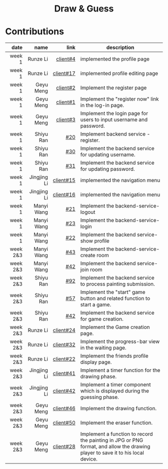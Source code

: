 
<h1 align="center">Draw & Guess</h1>
 
 # Contributions
 | date |  name  | link | description |
|-----:|-----------:|-----------:|-----------|
|week 1| Runze Li |[client#4](https://github.com/sopra-fs23-group-19/sopra-fs23-group-19-client/issues/4) | implemented the profile page|
|week 1| Runze Li |[client#17](https://github.com/sopra-fs23-group-19/sopra-fs23-group-19-client/issues/17) | implemented profile editing page|
|week 1| Geyu Meng |[client#2](https://github.com/sopra-fs23-group-19/sopra-fs23-group-19-client/issues/2) | Implement the register page|
|week 1| Geyu Meng |[client#1](https://github.com/sopra-fs23-group-19/sopra-fs23-group-19-client/issues/1) | Implement the "register now" link in the log-in page.|
|week 1| Geyu Meng |[client#3](https://github.com/sopra-fs23-group-19/sopra-fs23-group-19-client/issues/3) | Implement the login page for users to input username and password. |
|week 1| Shiyu Ran | [#20](https://github.com/sopra-fs23-group-19/sopra-fs23-group-19-server/issues/20) | Implement backend service - register.|
|week 1| Shiyu Ran | [#30](https://github.com/sopra-fs23-group-19/sopra-fs23-group-19-server/issues/30) | Implement the backend service for updating username.|
|week 1| Shiyu Ran | [#31](https://github.com/sopra-fs23-group-19/sopra-fs23-group-19-server/issues/31) | Implement the backend service for updating password.|
|week 1| Jingjing Li | [client#15](https://github.com/sopra-fs23-group-19/sopra-fs23-group-19-client/issues/15) | implemented the navigation menu|
|week 1| Jingjing Li | [client#16](https://github.com/sopra-fs23-group-19/sopra-fs23-group-19-client/issues/16) | implemented the navigation menu|
|week 1| Manyi Wang | [#21](https://github.com/sopra-fs23-group-19/sopra-fs23-group-19-server/issues/21) | Implement the backend-service- logout|
|week 1| Manyi Wang | [#23](https://github.com/sopra-fs23-group-19/sopra-fs23-group-19-server/issues/23) | Implement the backend-service- login|
|week 1| Manyi Wang | [#22](https://github.com/sopra-fs23-group-19/sopra-fs23-group-19-server/issues/22) | Implement the backend service- show profile|
|week 2&3| Manyi Wang | [#43](https://github.com/sopra-fs23-group-19/sopra-fs23-group-19-server/issues/43) | Implement the backend-service- create room|
|week 2&3| Manyi Wang | [#42](https://github.com/sopra-fs23-group-19/sopra-fs23-group-19-server/issues/42) | Implement the backend service- join room|
|week 2&3| Shiyu Ran | [#92](https://github.com/sopra-fs23-group-19/sopra-fs23-group-19-server/issues/92) | Implement the backend service to process painting submission.| 
|week 2&3| Shiyu Ran | [#57](https://github.com/sopra-fs23-group-19/sopra-fs23-group-19-server/issues/57) | Implement the "start" game button and related function to start a game.|
|week 2&3| Shiyu Ran | [#42](https://github.com/sopra-fs23-group-19/sopra-fs23-group-19-server/issues/42) |Implement the backend service for game creation.|
|week 2&3| Runze Li  | [client#24](https://github.com/sopra-fs23-group-19/sopra-fs23-group-19-client/issues/24) |Implement the Game creation page.|
|week 2&3| Runze Li  | [client#32](https://github.com/sopra-fs23-group-19/sopra-fs23-group-19-client/issues/32) |Implement the progress-bar view in the waiting page.|
|week 2&3| Runze Li  | [client#22](https://github.com/sopra-fs23-group-19/sopra-fs23-group-19-client/issues/22) |Implement the friends profile display page.|
|week 2&3| Jingjing Li  | [client#41](https://github.com/sopra-fs23-group-19/sopra-fs23-group-19-client/issues/41) |Implement a timer function for the drawing phase.|
|week 2&3| Jingjing Li  | [client#42](https://github.com/sopra-fs23-group-19/sopra-fs23-group-19-client/issues/42) |Implement a timer component which is displayed during the guessing phase.|
|week 2&3| Geyu Meng  | [client#46](https://github.com/sopra-fs23-group-19/sopra-fs23-group-19-client/issues/46) |Implement the drawing function. |
|week 2&3| Geyu Meng  | [client#50](https://github.com/sopra-fs23-group-19/sopra-fs23-group-19-client/issues/50) |Implement the eraser function.|
|week 2&3| Geyu Meng  | [client#28](https://github.com/sopra-fs23-group-19/sopra-fs23-group-19-client/issues/28) |Implement a function to record the painting in JPG or PNG format, and allow the drawing player to save it to his local device. |
